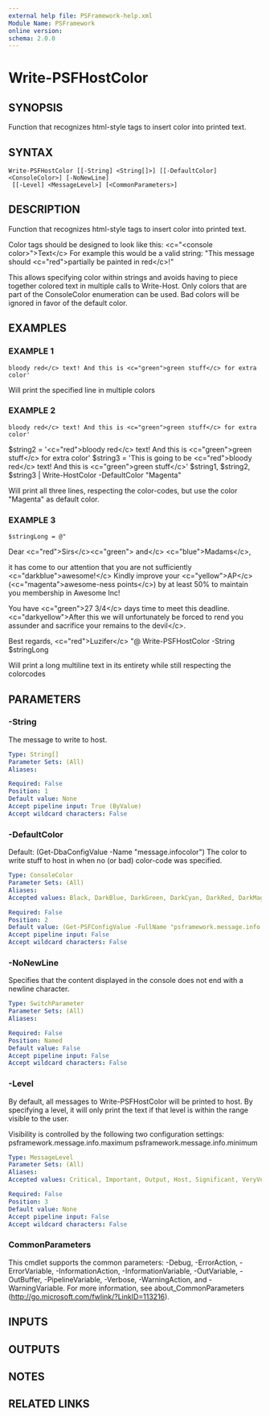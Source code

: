 ```yaml
---
external help file: PSFramework-help.xml
Module Name: PSFramework
online version:
schema: 2.0.0
---
```


# Write-PSFHostColor

## SYNOPSIS
Function that recognizes html-style tags to insert color into printed text.

## SYNTAX

```
Write-PSFHostColor [[-String] <String[]>] [[-DefaultColor] <ConsoleColor>] [-NoNewLine]
 [[-Level] <MessageLevel>] [<CommonParameters>]
```

## DESCRIPTION
Function that recognizes html-style tags to insert color into printed text.

Color tags should be designed to look like this:
\<c="\<console color\>"\>Text\</c\>
For example this would be a valid string:
"This message should \<c="red"\>partially be painted in red\</c\>!"

This allows specifying color within strings and avoids having to piece together colored text in multiple calls to Write-Host.
Only colors that are part of the ConsoleColor enumeration can be used.
Bad colors will be ignored in favor of the default color.

## EXAMPLES

### EXAMPLE 1
```
bloody red</c> text! And this is <c="green">green stuff</c> for extra color'
```

Will print the specified line in multiple colors

### EXAMPLE 2
```
bloody red</c> text! And this is <c="green">green stuff</c> for extra color'
```

$string2 = '\<c="red"\>bloody red\</c\> text!
And this is \<c="green"\>green stuff\</c\> for extra color'
$string3 = 'This is going to be \<c="red"\>bloody red\</c\> text!
And this is \<c="green"\>green stuff\</c\>'
$string1, $string2, $string3 | Write-HostColor -DefaultColor "Magenta"

Will print all three lines, respecting the color-codes, but use the color "Magenta" as default color.

### EXAMPLE 3
```
$stringLong = @"
```

Dear \<c="red"\>Sirs\</c\>\<c="green"\> and\</c\> \<c="blue"\>Madams\</c\>,

it has come to our attention that you are not sufficiently \<c="darkblue"\>awesome!\</c\>
Kindly improve your \<c="yellow"\>AP\</c\> (\<c="magenta"\>awesome-ness points\</c\>) by at least 50% to maintain you membership in Awesome Inc!

You have \<c="green"\>27 3/4\</c\> days time to meet this deadline.
\<c="darkyellow"\>After this we will unfortunately be forced to rend you assunder and sacrifice your remains to the devil\</c\>.

Best regards,
\<c="red"\>Luzifer\</c\>
"@
Write-PSFHostColor -String $stringLong

Will print a long multiline text in its entirety while still respecting the colorcodes

## PARAMETERS

### -String
The message to write to host.

```yaml
Type: String[]
Parameter Sets: (All)
Aliases:

Required: False
Position: 1
Default value: None
Accept pipeline input: True (ByValue)
Accept wildcard characters: False
```

### -DefaultColor
Default: (Get-DbaConfigValue -Name "message.infocolor")
The color to write stuff to host in when no (or bad) color-code was specified.

```yaml
Type: ConsoleColor
Parameter Sets: (All)
Aliases:
Accepted values: Black, DarkBlue, DarkGreen, DarkCyan, DarkRed, DarkMagenta, DarkYellow, Gray, DarkGray, Blue, Green, Cyan, Red, Magenta, Yellow, White

Required: False
Position: 2
Default value: (Get-PSFConfigValue -FullName "psframework.message.info.color")
Accept pipeline input: False
Accept wildcard characters: False
```

### -NoNewLine
Specifies that the content displayed in the console does not end with a newline character.

```yaml
Type: SwitchParameter
Parameter Sets: (All)
Aliases:

Required: False
Position: Named
Default value: False
Accept pipeline input: False
Accept wildcard characters: False
```

### -Level
By default, all messages to Write-PSFHostColor will be printed to host.
By specifying a level, it will only print the text if that level is within the range visible to the user.

Visibility is controlled by the following two configuration settings:
  psframework.message.info.maximum
  psframework.message.info.minimum

```yaml
Type: MessageLevel
Parameter Sets: (All)
Aliases:
Accepted values: Critical, Important, Output, Host, Significant, VeryVerbose, Verbose, SomewhatVerbose, System, Debug, InternalComment, Warning

Required: False
Position: 3
Default value: None
Accept pipeline input: False
Accept wildcard characters: False
```

### CommonParameters
This cmdlet supports the common parameters: -Debug, -ErrorAction, -ErrorVariable, -InformationAction, -InformationVariable, -OutVariable, -OutBuffer, -PipelineVariable, -Verbose, -WarningAction, and -WarningVariable.
For more information, see about_CommonParameters (http://go.microsoft.com/fwlink/?LinkID=113216).

## INPUTS

## OUTPUTS

## NOTES

## RELATED LINKS
